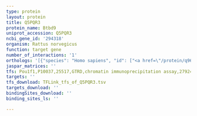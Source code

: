 ```yaml
---
type: protein
layout: protein
title: Q5PQR3
protein_name: Btbd9
uniprot_accession: Q5PQR3
ncbi_gene_id: '294318'
organism: Rattus norvegicus
function: target gene
number_of_interactions: '1'
orthologs: '[{"species": "Homo sapiens", "id": ["<a href=\"/protein/q96q07\">Q96Q07</a>"]}, {"species": "Danio rerio", "id": ["<a href=\"/protein/f1qlh3\">F1QLH3</a>"]}, {"species": "Mus musculus", "id": ["<a href=\"/protein/q8c726\">Q8C726</a>"]}, {"species": "Caenorhabditis elegans", "id": ["<a href=\"/protein/o16313\">O16313</a>"]}, {"species": "Drosophila melanogaster", "id": ["<a href=\"/protein/q9w2s3\">Q9W2S3</a>"]}]'
jaspar_matrices: ''
tfs: Pou1f1,P10037,25517,GTRD,chromatin immunoprecipitation assay,27924024%5Buid%5D,No
targets: ''
tfs_download: TFLink_tfs_of_Q5PQR3.tsv
targets_download: ''
bindingSites_download: ''
binding_sites_ls: ''

---
```

